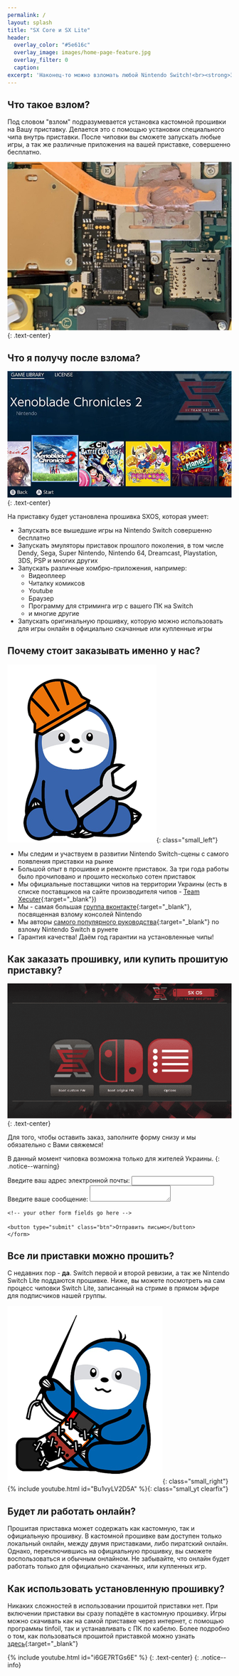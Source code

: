 ```yaml
---
permalink: /
layout: splash
title: "SX Core и SX Lite"
header:	
  overlay_color: "#5e616c"
  overlay_image: images/home-page-feature.jpg
  overlay_filter: 0
  caption:
excerpt: 'Наконец-то можно взломать любой Nintendo Switch!<br><strong>Заказывайте чиповку у нас! </strong>'
---
```


## Что такое взлом? 

Под словом "взлом" подразумевается установка кастомной прошивки на Вашу приставку. Делается это с помощью установки специального чипа внутрь приставки. 
После чиповки вы сможете запускать любые игры, а так же различные приложения на вашей приставке, совершенно бесплатно. 

![](/images/modchip.png)
{: .text-center}

## Что я получу после взлома? 

![](/images/sx-games.jpg)
{: .text-center}

На приставку будет установлена прошивка SXOS, которая умеет:

* Запускать все вышедшие игры на Nintendo Switch совершенно бесплатно 
* Запускать эмуляторы приставок прошлого поколения, в том числе Dendy, Sega, Super Nintendo, Nintendo 64, Dreamcast, Playstation, 3DS, PSP и многих других 
* Запускать различные хомбрю-приложения, например: 
	* Видеоплеер
	* Читалку комиксов
	* Youtube
	* Браузер 
	* Программу для стриминга игр с вашего ПК на Switch 
	* и многие другие 
* Запускать оригинальную прошивку, которую можно использовать для игры онлайн в официально скачанные или купленные игры 

## Почему стоит заказывать именно у нас? 

![](/images/sloth-fix.png){: class="small_left"}

* Мы следим и участвуем в развитии Nintendo Switch-сцены с самого появления приставки на рынке
* Большой опыт в прошивке и ремонте приставок. За три года работы было прочиповано и прошито несколько сотен приставок 
* Мы официальные поставщики чипов на территории Украины (есть в списке поставщиков на сайте производителя чипов - [Team Xecuter](https://team-xecuter.com/where-to-buy/){:target="_blank"})
* Мы - самая большая [группа вконтакте](http://vk.customfw.xyz){:target="_blank"}, посвященная взлому консолей Nintendo
* Мы авторы [самого популярного руководства](switch.customfw.xyz){:target="_blank"} по взлому Nintendo Switch в рунете
* Гарантия качества! Даём год гарантии на установленные чипы!

## Как заказать прошивку, или купить прошитую приставку? 

![](/images/sx-menu.png)
{: .text-center}

Для того, чтобы оставить заказ, заполните форму снизу и мы обязательно с Вами свяжемся!

В данный момент чиповка возможна только для жителей Украины. 
{: .notice--warning}

<div class="form__wrapper">
	<form
	action="https://formspree.io/mbjzkgby"
	method="POST"
	>
	<label>
		Введите ваш адрес электронной почты:
		<input type="text" name="_replyto" required>
		<input type="text" name="_theme" style="display: none;" value="заказ чиповки">
	</label>
	<label>
		Введите ваше сообщение:
		<textarea name="message" required></textarea>
	</label>

	<!-- your other form fields go here -->

	<button type="submit" class="btn">Отправить письмо</button>
	</form>
</div>

## Все ли приставки можно прошить?

С недавних пор - **да**. Switch первой и второй ревизии, а так же Nintendo Switch Lite поддаются прошивке. Ниже, вы можете посмотреть на сам процесс чиповки Switch Lite, записанный на стриме в прямом эфире для подписчиков нашей группы. 

![](/images/sloth-sew.png){: class="small_right"}
{% include youtube.html id="Bu1vyLV2D5A" %}{: class="small_yt clearfix"}


## Будет ли работать онлайн? 

Прошитая приставка может содержать как кастомную, так и официальную прошивку. В кастомной прошивке вам доступен только локальный онлайн, между двумя приставками, либо пиратский онлайн. Однако, переключившись на официальную прошивку, вы сможете воспользоваться и обычным онлайном. Не забывайте, что онлайн будет работать только для официально скачанных, или купленных игр. 

## Как использовать установленную прошивку?

Никаких сложностей в использовании прошитой приставки нет. При включении приставки вы сразу попадёте в кастомную прошивку. Игры можно скачивать как на самой приставке через интернет, с помощью программы tinfoil, так и устанавливать с ПК по кабелю. Более подробно о том, как пользоваться прошитой приставкой можно узнать [здесь](http://switch.customfw.xyz/addons){:target="_blank"}


{% include youtube.html id="i6GE7RTGs6E" %}
{: .text-center}
{: .notice--info}